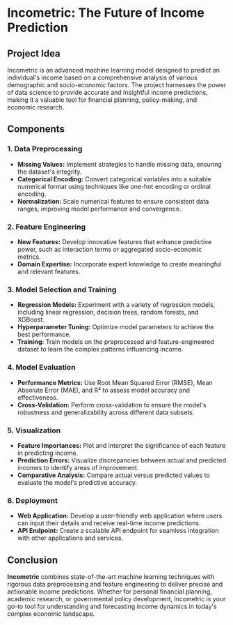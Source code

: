 # Incometric: The Future of Income Prediction

## Project Idea
Incometric is an advanced machine learning model designed to predict an individual's income based on a comprehensive analysis of various demographic and socio-economic factors. The project harnesses the power of data science to provide accurate and insightful income predictions, making it a valuable tool for financial planning, policy-making, and economic research.

## Components

### 1. Data Preprocessing
- **Missing Values:** Implement strategies to handle missing data, ensuring the dataset's integrity.
- **Categorical Encoding:** Convert categorical variables into a suitable numerical format using techniques like one-hot encoding or ordinal encoding.
- **Normalization:** Scale numerical features to ensure consistent data ranges, improving model performance and convergence.

### 2. Feature Engineering
- **New Features:** Develop innovative features that enhance predictive power, such as interaction terms or aggregated socio-economic metrics.
- **Domain Expertise:** Incorporate expert knowledge to create meaningful and relevant features.

### 3. Model Selection and Training
- **Regression Models:** Experiment with a variety of regression models, including linear regression, decision trees, random forests, and XGBoost.
- **Hyperparameter Tuning:** Optimize model parameters to achieve the best performance.
- **Training:** Train models on the preprocessed and feature-engineered dataset to learn the complex patterns influencing income.

### 4. Model Evaluation
- **Performance Metrics:** Use Root Mean Squared Error (RMSE), Mean Absolute Error (MAE), and R² to assess model accuracy and effectiveness.
- **Cross-Validation:** Perform cross-validation to ensure the model's robustness and generalizability across different data subsets.

### 5. Visualization
- **Feature Importances:** Plot and interpret the significance of each feature in predicting income.
- **Prediction Errors:** Visualize discrepancies between actual and predicted incomes to identify areas of improvement.
- **Comparative Analysis:** Compare actual versus predicted values to evaluate the model's predictive accuracy.

### 6. Deployment
- **Web Application:** Develop a user-friendly web application where users can input their details and receive real-time income predictions.
- **API Endpoint:** Create a scalable API endpoint for seamless integration with other applications and services.

## Conclusion
**Incometric** combines state-of-the-art machine learning techniques with rigorous data preprocessing and feature engineering to deliver precise and actionable income predictions. Whether for personal financial planning, academic research, or governmental policy development, Incometric is your go-to tool for understanding and forecasting income dynamics in today's complex economic landscape.
